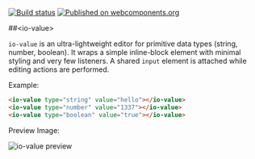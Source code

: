 [![Build status](https://travis-ci.org/arodic/io-value.svg?branch=master)](https://travis-ci.org/arodic/io-value)
[![Published on webcomponents.org](https://img.shields.io/badge/webcomponents.org-published-blue.svg)](https://beta.webcomponents.org/element/arodic/io-value)


##&lt;io-value&gt;

`io-value` is an ultra-lightweight editor for primitive data types (string, number, boolean). It wraps a simple inline-block element with minimal styling and very few listeners. A shared `input` element is attached while editing actions are performed.

Example:

<!---
```
<custom-element-demo>
  <template>
    <script src="../webcomponentsjs/webcomponents-lite.js"></script>
    <link rel="import" href="io-value.html">
    <style>
    io-value {
      display: block;
      margin: 1px;
      border: 1px solid #eee;
    }
    </style>
    <div id="container">
      <next-code-block></next-code-block>
    </div>
  </template>
</custom-element-demo>
```
-->
```html
<io-value type="string" value="hello"></io-value>
<io-value type="number" value="1337"></io-value>
<io-value type="boolean" value="true"></io-value>
```

Preview Image:

![io-value preview](https://raw.githubusercontent.com/arodic/io-value/master/preview.png)
